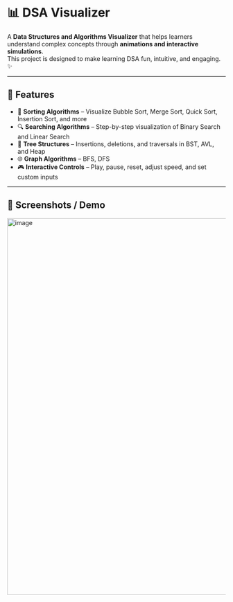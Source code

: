 # 📊 DSA Visualizer

A **Data Structures and Algorithms Visualizer** that helps learners understand complex concepts through **animations and interactive simulations**.  
This project is designed to make learning DSA fun, intuitive, and engaging. ✨

---

## 🚀 Features
- 🔢 **Sorting Algorithms** – Visualize Bubble Sort, Merge Sort, Quick Sort, Insertion Sort, and more  
- 🔍 **Searching Algorithms** – Step-by-step visualization of Binary Search and Linear Search  
- 🌳 **Tree Structures** – Insertions, deletions, and traversals in BST, AVL, and Heap  
- 🌐 **Graph Algorithms** – BFS, DFS  
- 🎮 **Interactive Controls** – Play, pause, reset, adjust speed, and set custom inputs  

---



## 📸 Screenshots / Demo
<img width="1891" height="870" alt="image" src="https://github.com/user-attachments/assets/cbdc3136-2943-481e-bb0a-3a6c09921b5b" />
  


